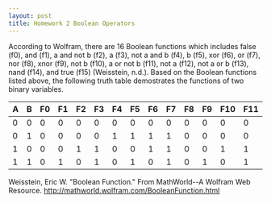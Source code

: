 ```yaml
---
layout: post
title: Homework 2 Boolean Operators
---
```



According to Wolfram, there are 16 Boolean functions which includes false (f0), and (f1), a and not b (f2), a (f3), not a and b (f4), b (f5), xor (f6), or (f7), nor (f8), xnor (f9), not b (f10), a or not b (f11), not a (f12), not a or b (f13), nand (f14), and true (f15) (Weisstein, n.d.). Based on the Boolean functions listed above, the following truth table demostrates the functions of two binary variables. 

| A | B | F0 | F1 | F2 | F3 | F4 | F5 |  F6 | F7 | F8 | F9 | F10 | F11 | F12 | F13 | F14 | F15 |
|---|---|----|----|----|----|----|----|-----|----|----|----|-----|-----|-----|-----|-----|-----|
| 0 | 0 | 0  | 0  | 0  | 0  | 0  | 0  | 0   | 0  | 0  | 0  | 0   | 0   | 0   | 0   | 0   | 0   |
| 0 | 1 | 0  | 0  | 0  | 0  | 1  | 1  | 1   | 1  | 0  | 0  | 0   | 0   | 1   | 1   | 1   | 1   |
| 1 | 0 | 0  | 0  | 1  | 1  | 0  | 0  | 1   | 1  | 0  | 0  | 1   | 1   | 0   | 0   | 1   | 1   |
| 1 | 1 | 0  | 1  | 0  | 1  | 0  | 1  | 0   | 1  | 0  | 1  | 0   | 1   | 0   | 1   | 0   | 1   |


Weisstein, Eric W. "Boolean Function." From MathWorld--A Wolfram Web Resource. http://mathworld.wolfram.com/BooleanFunction.html
